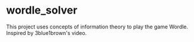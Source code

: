 # wordle_solver
This project uses concepts of information theory to play the game Wordle. Inspired by 3blue1brown's video.
